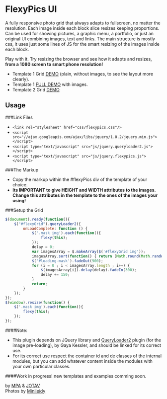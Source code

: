 FlexyPics UI
============

A fully responsive photo grid that always adapts to fullscreen, no matter the resolution. Each image inside each block slice resizes keeping proportions.
Can be used for showing pictures, a graphic menu, a portfolio, or just an original UI combining images, text and links.
The main structure is mostly css, it uses just some lines of JS for the smart resizing of the images inside each block.  

Play with it. Try resizing the browser and see how it adapts and resizes, <strong>from a 1080 screen to smart phone resolution!</strong>

- Template 1 Grid <a href="http://jotav.com.ar/projects/flexy-pics/template-1-grid.html">DEMO</a> (plain, without images, to see the layout more clearly).
- Template 1 <a href="http://jotav.com.ar/projects/flexy-pics/template-1.html">FULL DEMO</a> with images.
- Template 2 Grid <a href="http://jotav.com.ar/projects/flexy-pics/template-2-grid.html">DEMO</a>

## Usage

###Link Files
- `<link rel="stylesheet" href="css/flexypics.css"/>`
- `<script src="//ajax.googleapis.com/ajax/libs/jquery/1.8.2/jquery.min.js"></script>`
- `<script type="text/javascript" src="js/jquery.queryloader2.js"></script>`
- `<script type="text/javascript" src="js/jquery.flexypics.js"></script>`

###The Markup
- Copy the markup within the #flexyPics div of the template of your choice.
- <strong>Its IMPORTANT to give HEIGHT and WIDTH attributes to the images. Change this attributes in the template to the ones of the images your using!</strong> 

###Setup the Grid
```javascript
$(document).ready(function(){
	$("#flexyGrid").queryLoader2({
		onLoadComplete: function () {
			$('.mask img').each(function(){
				flexy(this);
			});
			delay = 0;
			var imagesArray = $.makeArray($('#flexyGrid img'));
			imagesArray.sort(function() { return (Math.round(Math.random())-0.5);});
			$('#loading-mask').fadeOut(900);
			for (i = 0 ; i < imagesArray.length ; i++) {
				$(imagesArray[i]).delay(delay).fadeIn(300);
				delay += 150;
			}
			return;
		}
	});
});
$(window).resize(function() {
	$('.mask img').each(function(){
		flexy(this);
	});
});
```


####Note:
- This plugin depends on JQuery library and <a href="http://www.gayadesign.com/diy/queryloader2-preload-your-images-with-ease/" target="_blank">QueryLoader2</a> plugin (for the image pre-loading), by Gaya Kessler, and should be linked for its correct use.
- For its correct use respect the container id and de classes of the internal modules, but you can add whatever content inside the modules with your own particular classes.

####Work in progress! new templates and examples comming soon.

by <a href="http://mpadesign.me" target="_blank">MPA</a> & <a href="https://twitter.com/juan_v_" target="_blank">JOTAV</a><br>
Photos by <a href="http://cargocollective.com/onemorefoticoplease" target="_blank">Minileidy</a>

